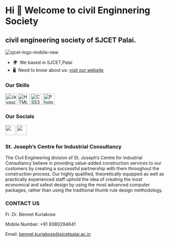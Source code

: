 Hi 👋 Welcome to civil Enginnering Society
==========================================

civil engineering society of SJCET Palai.
-----------------------------------------
![sjcet-logo-mobile-new](https://user-images.githubusercontent.com/82531317/186058405-8888bf61-c815-4651-ad1e-90f8d6a8b4be.jpg)



* 🌍  We based in SJCET,Palai
* 🖥️  Need to know about us: [visit our website](https://asce.sjcetpalai.c.in)







### Our Skills

<p align="left">
<a href="https://developer.mozilla.org/en-US/docs/Web/JavaScript" target="_blank" rel="noreferrer"><img src="https://raw.githubusercontent.com/danielcranney/readme-generator/main/public/icons/skills/javascript-colored.svg" width="36" height="36" alt="Javascript" /></a>
<a href="https://developer.mozilla.org/en-US/docs/Glossary/HTML5" target="_blank" rel="noreferrer"><img src="https://raw.githubusercontent.com/danielcranney/readme-generator/main/public/icons/skills/html5-colored.svg" width="36" height="36" alt="HTML5" /></a>
<a href="https://www.w3.org/TR/CSS/#css" target="_blank" rel="noreferrer"><img src="https://raw.githubusercontent.com/danielcranney/readme-generator/main/public/icons/skills/css3-colored.svg" width="36" height="36" alt="CSS3" /></a>
<a href="https://www.adobe.com/uk/products/photoshop.html" target="_blank" rel="noreferrer"><img src="https://raw.githubusercontent.com/danielcranney/readme-generator/main/public/icons/skills/photoshop-colored.svg" width="36" height="36" alt="Photoshop" /></a>
</p>


### Our Socials

<p align="left"> <a href="https://www.github.com/Civil-Engineering-Society" target="_blank" rel="noreferrer"><img src="https://raw.githubusercontent.com/danielcranney/readme-generator/main/public/icons/socials/github.svg" width="32" height="32" /></a> <a href="http://www.instagram.com/__asce_sjcet_" target="_blank" rel="noreferrer"><img src="https://raw.githubusercontent.com/danielcranney/readme-generator/main/public/icons/socials/instagram.svg" width="32" height="32" /></a></p>


### St. Joseph’s Centre for Industrial Consultancy


<p>The Civil Engineering division of St. Joseph’s Centre for Industrial Consultancy believe in providing value-added construction services to our customers by creating a successful partnership with them throughout the construction process. Our highly qualified, theoretically equipped as well as practically experienced staff uphold the idea of creating the most economical and safest design by using the most advanced computer packages, rather than using the traditional thumb rule design methodology.</p>

### CONTACT US
Fr. Dr. Bennet Kuriakose

Mobile Number: +91 9380294641

Email: bennet.kuriakose@sjcetpalai.ac.in

